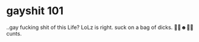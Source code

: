 # gayshit 101
..gay fucking shit of this Life? LoLz is right.
suck on a bag of dicks. 🖕🏼☻️🖕🏼 cunts.
